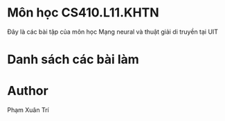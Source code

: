 # Môn học  CS410.L11.KHTN
Đây là các bài tập của môn học Mạng neural và thuật giải di truyền tại UIT

# Danh sách các bài làm

# Author
Phạm Xuân Trí
